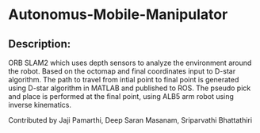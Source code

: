 # Autonomus-Mobile-Manipulator
## Description:
ORB SLAM2 which uses depth sensors to analyze the environment around the robot. Based on the octomap and final coordinates input to D-star algorithm. The path to travel from intial point to final point is generated using D-star algorithm in MATLAB and published to ROS. The pseudo pick and place is performed at the final point, using ALB5 arm robot using inverse kinematics.


Contributed by Jaji Pamarthi, Deep Saran Masanam, Sriparvathi Bhattathiri 
